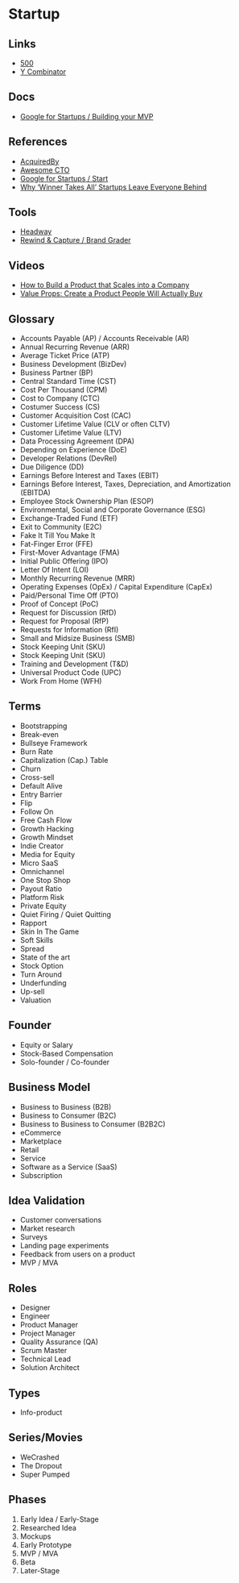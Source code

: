 # Startup

<!--
Caserbin raises $10M in seed funding to help companies deliver a great candidate experience! Read more ->

https://github.com/gravitational/teleport/blob/master/rfd/0000-rfds.md

https://angel.co
https://linktr.ee

Pró-Labore

Layoff
-->

<!--
Generalist Engineer
Generalist Software Engineer
Start-up Specialist
Founding Engineer
-->

## Links

- [500](https://500.co)
- [Y Combinator](https://ycombinator.com)

## Docs

- [Google for Startups / Building your MVP](https://startup.google.com/start/building-your-mvp/)

## References

- [AcquiredBy](https://acquiredby.co)
- [Awesome CTO](https://github.com/kuchin/awesome-cto)
- [Google for Startups / Start](https://startup.google.com/start/)
- [Why ‘Winner Takes All’ Startups Leave Everyone Behind](https://marker.medium.com/why-winner-takes-all-leaves-everyone-behind-19bd756e1610)

## Tools

- [Headway](https://headwayapp.co)
- [Rewind & Capture / Brand Grader](https://rewindandcapture.com/brand-grader)

## Videos

- [How to Build a Product that Scales into a Company](https://youtube.com/watch?v=r-98YRAF1dY)
- [Value Props: Create a Product People Will Actually Buy](https://youtube.com/watch?v=q8d9uuO1Cf4)

## Glossary

<!--
Customer Experience (CX)
Time to Resolution (TtR)
First Contact Resolution (FCR)
Quality Assurance (QA)
Cost to Serve (CtS)
Workforce Management (WFM)
Key Performance Indicator (KPI)
-->

- Accounts Payable (AP) / Accounts Receivable (AR)
- Annual Recurring Revenue (ARR)
- Average Ticket Price (ATP)
- Business Development (BizDev)
- Business Partner (BP)
- Central Standard Time (CST)
- Cost Per Thousand (CPM)
- Cost to Company (CTC)
- Costumer Success (CS)
- Customer Acquisition Cost (CAC)
- Customer Lifetime Value (CLV or often CLTV)
- Customer Lifetime Value (LTV)
- Data Processing Agreement (DPA)
- Depending on Experience (DoE)
- Developer Relations (DevRel)
- Due Diligence (DD)
- Earnings Before Interest and Taxes (EBIT)
- Earnings Before Interest, Taxes, Depreciation, and Amortization (EBITDA)
- Employee Stock Ownership Plan (ESOP)
- Environmental, Social and Corporate Governance (ESG)
- Exchange-Traded Fund (ETF)
- Exit to Community (E2C)
- Fake It Till You Make It
- Fat-Finger Error (FFE)
- First-Mover Advantage (FMA)
- Initial Public Offering (IPO)
- Letter Of Intent (LOI)
- Monthly Recurring Revenue (MRR)
- Operating Expenses (OpEx) / Capital Expenditure (CapEx)
- Paid/Personal Time Off (PTO)
- Proof of Concept (PoC)
- Request for Discussion (RfD)
- Request for Proposal (RfP)
- Requests for Information (RfI)
- Small and Midsize Business (SMB)
- Stock Keeping Unit (SKU)
- Stock Keeping Unit (SKU)
- Training and Development (T&D)
- Universal Product Code (UPC)
- Work From Home (WFH)

## Terms

- Bootstrapping
- Break-even
- Bullseye Framework
- Burn Rate
- Capitalization (Cap.) Table
- Churn
- Cross-sell
- Default Alive
- Entry Barrier
- Flip
- Follow On
- Free Cash Flow
- Growth Hacking
- Growth Mindset
- Indie Creator
- Media for Equity
- Micro SaaS
- Omnichannel
- One Stop Shop
- Payout Ratio
- Platform Risk
- Private Equity
- Quiet Firing / Quiet Quitting
- Rapport
- Skin In The Game
- Soft Skills
- Spread
- State of the art
- Stock Option
- Turn Around
- Underfunding
- Up-sell
- Valuation

## Founder

- Equity or Salary
- Stock-Based Compensation
- Solo-founder / Co-founder

## Business Model

- Business to Business (B2B)
- Business to Consumer (B2C)
- Business to Business to Consumer (B2B2C)
- eCommerce
- Marketplace
- Retail
- Service
- Software as a Service (SaaS)
- Subscription

## Idea Validation

- Customer conversations
- Market research
- Surveys
- Landing page experiments
- Feedback from users on a product
- MVP / MVA

## Roles

- Designer
- Engineer
- Product Manager
- Project Manager
- Quality Assurance (QA)
- Scrum Master
- Technical Lead
- Solution Architect

## Types

- Info-product

<!-- ## Key Features

- Engajamento -->

## Series/Movies

- WeCrashed
- The Dropout
- Super Pumped

## Phases

1. Early Idea / Early-Stage
2. Researched Idea
3. Mockups
4. Early Prototype
5. MVP / MVA
6. Beta
7. Later-Stage

<!--
https://trueup.io/early-stage-startups

https://workatastartup.com/companies?companySize=seed&companyStage=seed&demographic=any&hasEquity=any&hasSalary=any&industry=any&interviewProcess=any&jobType=any&layout=list-compact&remote=yes&sortBy=company_created_desc&tab=any&usVisaNotRequired=true
-->

<!--
We’ll be back soon!

We apologize for the disruption to our website caused by a widespread hosting server outage. Unfortunately, this inconvenience is beyond our control. We're doing everything we can to get back up and running as soon as possible.

— StartupJobs team
-->
